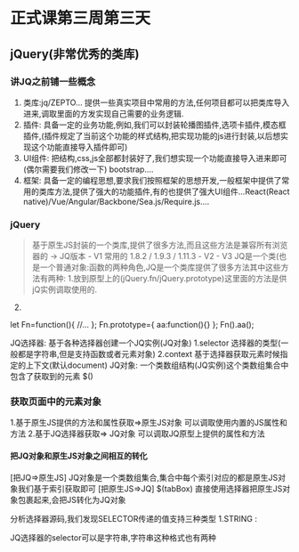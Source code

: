 # 正式课第三周第三天
## jQuery(非常优秀的类库)
### 讲JQ之前铺一些概念
1. 类库:jq/ZEPTO... 提供一些真实项目中常用的方法,任何项目都可以把类库导入进来,调取里面的方发实现自己需要的业务逻辑.
2. 插件: 具备一定的业务功能,例如,我们可以封装轮播图插件,选项卡插件,模态框插件,(插件规定了当前这个功能的样式结构,把实现功能的js进行封装,以后想实现这个功能直接导入插件即可)
3. UI组件: 把结构,css,js全部都封装好了,我们想实现一个功能直接导入进来即可(偶尔需要我们修改一下) bootstrap....
4. 框架: 具备一定的编程思想,要求我们按照框架的思想开发,一般框架中提供了常用的类库方法,提供了强大的功能插件,有的也提供了强大UI组件...React(React native)/Vue/Angular/Backbone/Sea.js/Require.js....
### jQuery
> 基于原生JS封装的一个类库,提供了很多方法,而且这些方法是兼容所有浏览器的
-> JQ版本
    - V1 常用的 1.8.2 / 1.9.3  / 1.11.3
    - V2
    - V3 
JQ是一个类(也是一个普通对象:函数的两种角色,JQ是一个类库提供了很多方法其中这些方法有两种:
1.放到原型上的(jQuery.fn/jQuery.prototype)这里面的方法是供jQ实例调取使用的.
2.


let Fn=function(){
    //...
};
Fn.prototype={
    aa:function(){}
};
Fn().aa();

JQ选择器: 基于各种选择器创建一个JQ实例(JQ对象)
1.selector 选择器的类型(一般都是字符串,但是支持函数或者元素对象)
2.context 基于选择器获取元素时候指定的上下文(默认document)
JQ对象: 一个类数组结构(JQ实例)这个类数组集合中包含了获取到的元素
$()
### 获取页面中的元素对象
1.基于原生JS提供的方法和属性获取=>原生JS对象
可以调取使用内置的JS属性和方法
2.基于JQ选择器获取=> JQ对象
可以调取JQ原型上提供的属性和方法

#### 把JQ对象和原生JS对象之间相互的转化
[把JQ=>原生JS]
    JQ对象是一个类数组集合,集合中每个索引对应的都是原生JS对象我们基于索引获取即可
[把原生JS=>JQ]
$(tabBox) 直接使用选择器把原生JS对象包裹起来,会把JS转化为JQ对象


分析选择器源码,我们发现SELECTOR传递的值支持三种类型
1.STRING :


JQ选择器的selector可以是字符串,字符串这种格式也有两种
